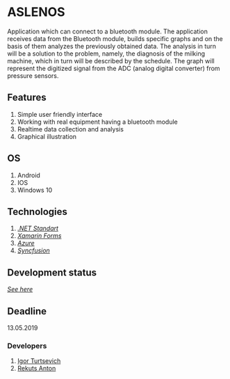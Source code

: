 # ASLENOS

Application which can connect to a bluetooth module. The application receives data from the Bluetooth module, builds specific graphs and on the basis of them analyzes the previously obtained data. The analysis in turn will be a solution to the problem, namely, the diagnosis of the milking machine, which in turn will be described by the schedule. The graph will represent the digitized signal from the ADC (analog digital converter) from pressure sensors.

## Features
1. Simple user friendly interface
2. Working with real equipment having a bluetooth module
3. Realtime data collection and analysis 
4. Graphical illustration

## OS
1. Android
2. IOS
3. Windows 10

## Technologies
1. _[.NET Standart](https://docs.microsoft.com/dotnet/standard/net-standard)_
2. _[Xamarin Forms](https://docs.microsoft.com/xamarin/xamarin-forms/)_
3. _[Azure](https://azure.microsoft.com/)_
4. _[Syncfusion](https://www.syncfusion.com/)_

## Development status
_[See here](https://bitbucket.org/turbocodegods/aslenos_core/src/master/STATUS.md)_

## Deadline
13.05.2019

### Developers
1. [Igor Turtsevich](https://vk.com/id159611893)
2. [Rekuts Anton](https://vk.com/id98141752)
